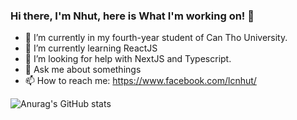 ### Hi there, I'm Nhut, here is What I'm working on! 👋

- 🔭 I’m currently in my fourth-year student of Can Tho University.
- 🌱 I’m currently learning ReactJS
- 🤔 I’m looking for help with NextJS and Typescript.
- 💬 Ask me about somethings
- 📫 How to reach me: https://www.facebook.com/lcnhut/ 
<!-- - ⚡ Fun fact: -->
![Anurag's GitHub stats](https://github-readme-stats.vercel.app/api?username=lcnhut070200&show_icons=true&theme=radical)
